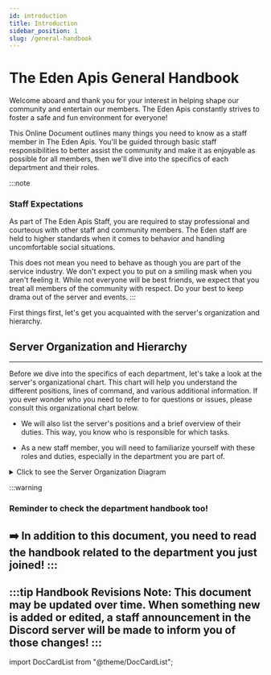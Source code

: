 ```yaml
---
id: introduction
title: Introduction
sidebar_position: 1
slug: /general-handbook
---
```


# The Eden Apis General Handbook

Welcome aboard and thank you for your interest in helping shape our community and entertain our members.
The Eden Apis constantly strives to foster a safe and fun environment for everyone!

This Online Document outlines many things you need to know as a staff member in The Eden Apis. You'll be guided through basic staff responsibilities to better assist the community and make it as enjoyable as possible for all members, then we'll dive into the specifics of each department and their roles.

:::note

### Staff Expectations

As part of The Eden Apis Staff, you are required to stay professional and courteous with other staff and community members. The Eden staff are held to higher standards when it comes to behavior and handling uncomfortable social situations.

This does not mean you need to behave as though you are part of the service industry. We don't expect you to put on a smiling mask when you aren't feeling it. While not everyone will be best friends, we expect that you treat all members of the community with respect.
Do your best to keep drama out of the server and events.
:::

First things first, let's get you acquainted with the server's organization and hierarchy.

## Server Organization and Hierarchy
---
Before we dive into the specifics of each department, let's take a look at the server's organizational chart. This chart will help you understand the different positions, lines of command, and various additional information. If you ever wonder who you need to refer to for questions or issues, please consult this organizational chart below.

- We will also list the server's positions and a brief overview of their duties. This way, you know who is responsible for which tasks.

- As a new staff member, you will need to familiarize yourself with these roles and duties, especially in the department you are part of.

<details>
  <summary>Click to see the Server Organization Diagram</summary>
  <img src={require("../../static/img/server_organigam.png").default} alt="Organigram of staff" />
</details>

:::warning

### Reminder to check the department handbook too!

➡️ In addition to this document, you **need** to read the handbook related to the department you just joined!
:::
---

:::tip Handbook Revisions
 Note: This document may be updated over time. When something new is added or edited, a staff announcement in the Discord server will be made to inform you of those changes!
:::
---
import DocCardList from "@theme/DocCardList";

<DocCardList />

